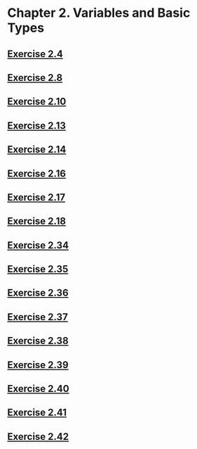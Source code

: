 # Chapter 2. Variables and Basic Types

## [Exercise 2.4](src/2.04.cpp)

## [Exercise 2.8](src/2.08.cpp)

## [Exercise 2.10](src/2.10.cpp)

## [Exercise 2.13](src/2.13.cpp)

## [Exercise 2.14](src/2.14.cpp)

## [Exercise 2.16](src/2.16.cpp)

## [Exercise 2.17](src/2.17.cpp)

## [Exercise 2.18](src/2.18.cpp)

## [Exercise 2.34](src/2.34.cpp)

## [Exercise 2.35](src/2.35.cpp)

## [Exercise 2.36](src/2.36.cpp)

## [Exercise 2.37](src/2.37.cpp)

## [Exercise 2.38](src/2.38.cpp)

## [Exercise 2.39](src/2.39.cpp)

## [Exercise 2.40](src/2.40.cpp)

## [Exercise 2.41](src/2.41)

## [Exercise 2.42](src/2.42)
